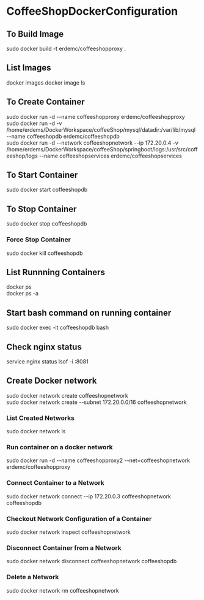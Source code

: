 # CoffeeShopDockerConfiguration

## To Build Image
sudo docker build -t erdemc/coffeeshopproxy .

## List Images
docker images
docker image ls

## To Create Container
sudo docker run -d --name coffeeshopproxy erdemc/coffeeshopproxy<br/>
sudo docker run -d -v /home/erdems/DockerWorkspace/coffeeShop/mysql/datadir:/var/lib/mysql --name coffeeshopdb erdemc/coffeeshopdb<br/>
sudo docker run -d --network coffeeshopnetwork --ip 172.20.0.4 -v /home/erdems/DockerWorkspace/coffeeShop/springboot/logs:/usr/src/coffeeshop/logs --name coffeeshopservices erdemc/coffeeshopservices

## To Start Container
sudo docker start coffeeshopdb

## To Stop Container
sudo docker stop coffeeshopdb

### Force Stop Container
sudo docker kill coffeeshopdb

## List Runnning Containers
docker ps<br/>
docker ps -a

## Start bash command on running container
sudo docker exec -it coffeeshopdb bash

## Check nginx status
service nginx status
lsof -i :8081

## Create Docker network
sudo docker network create coffeeshopnetwork<br/>
sudo docker network create --subnet 172.20.0.0/16  coffeeshopnetwork<br/>

### List Created Networks
sudo docker network ls

### Run container on a docker network
sudo docker run -d --name coffeeshopproxy2 --net=coffeeshopnetwork erdemc/coffeeshopproxy

### Connect Container to a Network
sudo docker network connect --ip 172.20.0.3 coffeeshopnetwork coffeeshopdb

### Checkout Network Configuration of a Container
sudo docker network inspect coffeeshopnetwork

### Disconnect Container from a Network
sudo docker network disconnect coffeeshopnetwork coffeeshopdb

### Delete a Network
sudo docker network rm coffeeshopnetwork
